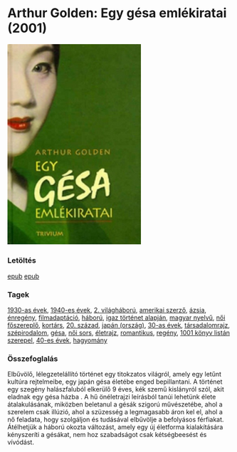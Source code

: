 # <a name="id_280">Arthur Golden: Egy gésa emlékiratai (2001)</a>
<img src="https://github.com/BercziSandor/calibre_lib/raw/main/main/Arthur%20Golden/Egy%20gesa%20emlekiratai%20%28280%29/cover.jpg" alt="cover" width="300"/>

### Letöltés
[epub](https://github.com/BercziSandor/calibre_lib/raw/main/main/Arthur%20Golden/Egy%20gesa%20emlekiratai%20%28280%29/Egy%20gesa%20emlekiratai%20-%20Arthur%20Golden%20%28Case%20Conflict%29.epub) 
 [epub](https://github.com/BercziSandor/calibre_lib/raw/main/main/Arthur%20Golden/Egy%20gesa%20emlekiratai%20%28280%29/Egy%20gesa%20emlekiratai%20-%20Arthur%20Golden.epub)

### Tagek
[1930-as évek](https://github.com/berczisandor/calibre_lib/blob/main/main/_tags/1930-as%20%c3%a9vek.md), [1940-es évek](https://github.com/berczisandor/calibre_lib/blob/main/main/_tags/1940-es%20%c3%a9vek.md), [2. világháború](https://github.com/berczisandor/calibre_lib/blob/main/main/_tags/2.%20vil%c3%a1gh%c3%a1bor%c3%ba.md), [amerikai szerző](https://github.com/berczisandor/calibre_lib/blob/main/main/_tags/amerikai%20szerz%c5%91.md), [ázsia](https://github.com/berczisandor/calibre_lib/blob/main/main/_tags/%c3%a1zsia.md), [énregény](https://github.com/berczisandor/calibre_lib/blob/main/main/_tags/%c3%a9nreg%c3%a9ny.md), [filmadaptáció](https://github.com/berczisandor/calibre_lib/blob/main/main/_tags/filmadapt%c3%a1ci%c3%b3.md), [háború](https://github.com/berczisandor/calibre_lib/blob/main/main/_tags/h%c3%a1bor%c3%ba.md), [igaz történet alapján](https://github.com/berczisandor/calibre_lib/blob/main/main/_tags/igaz%20t%c3%b6rt%c3%a9net%20alapj%c3%a1n.md), [magyar nyelvű](https://github.com/berczisandor/calibre_lib/blob/main/main/_tags/magyar%20nyelv%c5%b1.md), [női főszereplő](https://github.com/berczisandor/calibre_lib/blob/main/main/_tags/n%c5%91i%20f%c5%91szerepl%c5%91.md), [kortárs](https://github.com/berczisandor/calibre_lib/blob/main/main/_tags/kort%c3%a1rs.md), [20. század](https://github.com/berczisandor/calibre_lib/blob/main/main/_tags/20.%20sz%c3%a1zad.md), [japán (ország)](https://github.com/berczisandor/calibre_lib/blob/main/main/_tags/jap%c3%a1n%20orsz%c3%a1g.md), [30-as évek](https://github.com/berczisandor/calibre_lib/blob/main/main/_tags/30-as%20%c3%a9vek.md), [társadalomrajz](https://github.com/berczisandor/calibre_lib/blob/main/main/_tags/t%c3%a1rsadalomrajz.md), [szépirodalom](https://github.com/berczisandor/calibre_lib/blob/main/main/_tags/sz%c3%a9pirodalom.md), [gésa](https://github.com/berczisandor/calibre_lib/blob/main/main/_tags/g%c3%a9sa.md), [női sors](https://github.com/berczisandor/calibre_lib/blob/main/main/_tags/n%c5%91i%20sors.md), [életrajz](https://github.com/berczisandor/calibre_lib/blob/main/main/_tags/%c3%a9letrajz.md), [romantikus](https://github.com/berczisandor/calibre_lib/blob/main/main/_tags/romantikus.md), [regény](https://github.com/berczisandor/calibre_lib/blob/main/main/_tags/reg%c3%a9ny.md), [1001 könyv listán szerepel](https://github.com/berczisandor/calibre_lib/blob/main/main/_tags/1001%20k%c3%b6nyv%20list%c3%a1n%20szerepel.md), [40-es évek](https://github.com/berczisandor/calibre_lib/blob/main/main/_tags/40-es%20%c3%a9vek.md), [hagyomány](https://github.com/berczisandor/calibre_lib/blob/main/main/_tags/hagyom%c3%a1ny.md)

### Összefoglalás
<div>
<p>Elbűvölő, lélegzetelállító történet egy titokzatos világról, amely egy letűnt kultúra rejtelmeibe, egy japán gésa életébe enged bepillantani. A történet egy szegény halászfaluból elkerülő 9 éves, kék szemű kislányról szól, akit eladnak egy gésa házba . A hű önéletrajzi leírásból tanúi lehetünk élete átalakulásának, miközben beletanul a gésák szigorú művészetébe, ahol a szerelem csak illúzió, ahol a szüzesség a legmagasabb áron kel el, ahol a nő feladata, hogy szolgáljon és tudásával elbűvölje a befolyásos férfiakat. Átélhetjük a háború okozta változást, amely egy új életforma kialakítására kényszeríti a gésákat, nem hoz szabadságot csak kétségbeesést és vívódást.</p></div>


